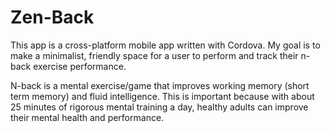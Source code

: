 Zen-Back
========

This app is a cross-platform mobile app written with Cordova.  My goal is to make a minimalist, friendly space for a user to perform and track their n-back exercise performance.

N-back is a mental exercise/game that improves working memory (short term memory) and fluid intelligence.  This is important because with about 25 minutes of rigorous mental training a day, healthy adults can improve their mental health and performance.